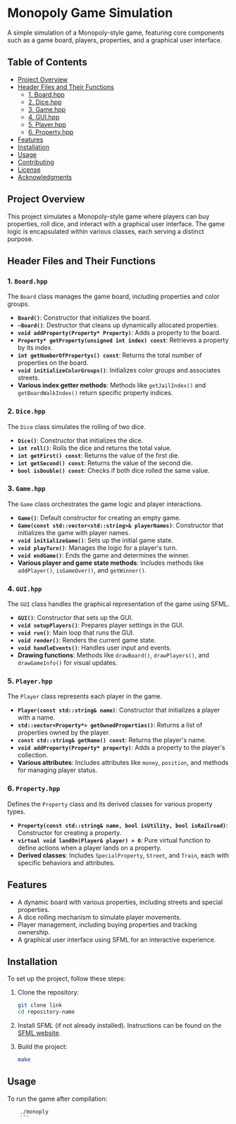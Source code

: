 # Monopoly Game Simulation

A simple simulation of a Monopoly-style game, featuring core components such as a game board, players, properties, and a graphical user interface.

## Table of Contents

- [Project Overview](#project-overview)
- [Header Files and Their Functions](#header-files-and-their-functions)
  - [1. Board.hpp](#1-boardhpp)
  - [2. Dice.hpp](#2-dicehpp)
  - [3. Game.hpp](#3-gamehpp)
  - [4. GUI.hpp](#4-guihpp)
  - [5. Player.hpp](#5-playerhpp)
  - [6. Property.hpp](#6-propertyhpp)
- [Features](#features)
- [Installation](#installation)
- [Usage](#usage)
- [Contributing](#contributing)
- [License](#license)
- [Acknowledgments](#acknowledgments)

## Project Overview

This project simulates a Monopoly-style game where players can buy properties, roll dice, and interact with a graphical user interface. The game logic is encapsulated within various classes, each serving a distinct purpose.

## Header Files and Their Functions

### 1. `Board.hpp`
The `Board` class manages the game board, including properties and color groups.

- **`Board()`**: Constructor that initializes the board.
- **`~Board()`**: Destructor that cleans up dynamically allocated properties.
- **`void addProperty(Property* Property)`**: Adds a property to the board.
- **`Property* getProperty(unsigned int index) const`**: Retrieves a property by its index.
- **`int getNumberOfPropertys() const`**: Returns the total number of properties on the board.
- **`void initializeColorGroups()`**: Initializes color groups and associates streets.
- **Various index getter methods**: Methods like `getJailIndex()` and `getBoardWalkIndex()` return specific property indices.

### 2. `Dice.hpp`
The `Dice` class simulates the rolling of two dice.

- **`Dice()`**: Constructor that initializes the dice.
- **`int roll()`**: Rolls the dice and returns the total value.
- **`int getFirst() const`**: Returns the value of the first die.
- **`int getSecond() const`**: Returns the value of the second die.
- **`bool isDouble() const`**: Checks if both dice rolled the same value.

### 3. `Game.hpp`
The `Game` class orchestrates the game logic and player interactions.

- **`Game()`**: Default constructor for creating an empty game.
- **`Game(const std::vector<std::string>& playerNames)`**: Constructor that initializes the game with player names.
- **`void initializeGame()`**: Sets up the initial game state.
- **`void playTurn()`**: Manages the logic for a player's turn.
- **`void endGame()`**: Ends the game and determines the winner.
- **Various player and game state methods**: Includes methods like `addPlayer()`, `isGameOver()`, and `getWinner()`.

### 4. `GUI.hpp`
The `GUI` class handles the graphical representation of the game using SFML.

- **`GUI()`**: Constructor that sets up the GUI.
- **`void setupPlayers()`**: Prepares player settings in the GUI.
- **`void run()`**: Main loop that runs the GUI.
- **`void render()`**: Renders the current game state.
- **`void handleEvents()`**: Handles user input and events.
- **Drawing functions**: Methods like `drawBoard()`, `drawPlayers()`, and `drawGameInfo()` for visual updates.

### 5. `Player.hpp`
The `Player` class represents each player in the game.

- **`Player(const std::string& name)`**: Constructor that initializes a player with a name.
- **`std::vector<Property*> getOwnedProperties()`**: Returns a list of properties owned by the player.
- **`const std::string& getName() const`**: Returns the player's name.
- **`void addProperty(Property* property)`**: Adds a property to the player's collection.
- **Various attributes**: Includes attributes like `money`, `position`, and methods for managing player status.

### 6. `Property.hpp`
Defines the `Property` class and its derived classes for various property types.

- **`Property(const std::string& name, bool isUtility, bool isRailroad)`**: Constructor for creating a property.
- **`virtual void landOn(Player& player) = 0`**: Pure virtual function to define actions when a player lands on a property.
- **Derived classes**: Includes `SpecialProperty`, `Street`, and `Train`, each with specific behaviors and attributes.

## Features

- A dynamic board with various properties, including streets and special properties.
- A dice rolling mechanism to simulate player movements.
- Player management, including buying properties and tracking ownership.
- A graphical user interface using SFML for an interactive experience.

## Installation

To set up the project, follow these steps:

1. Clone the repository:
    ```bash
    git clone link
    cd repository-name
    ```

2. Install SFML (if not already installed). Instructions can be found on the [SFML website](https://www.sfml-dev.org/download.php).

3. Build the project:
    ```bash
    make
    ```

## Usage

To run the game after compilation:

```bash
    ./monoply
    ```
